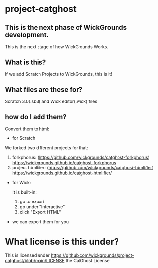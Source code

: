 # project-catghost
## This is the next phase of WickGrounds development.
This is the next stage of how WickGrounds Works.
## What is this?
If we add Scratch Projects to WickGrounds, this is it!
## What files are these for?
Scratch 3.0(.sb3) and Wick editor(.wick) files
## how do I add them?
Convert them to html:
- for Scratch

We forked two different projects for that:
  1. forkphorus: (https://github.com/wickgrounds/catghost-forkphorus) https://wickgrounds.github.io/catghost-forkphorus
  2. project htmlifier: (https://github.com/wickgrounds/catghost-htmlifier) https://wickgrounds.github.io/catghost-htmlifier/


- for Wick:
  
  It is built-in: 
  1. go to export
  2. go under "Interactive"
  3. click "Export HTML"
- we can export them for you 
# What license is this under?
This is licensed under https://github.com/wickgrounds/project-catghost/blob/main/LICENSE the CatGhost License
